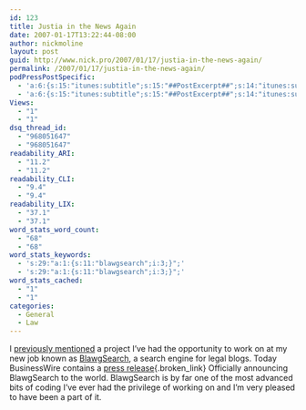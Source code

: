 ```yaml
---
id: 123
title: Justia in the News Again
date: 2007-01-17T13:22:44-08:00
author: nickmoline
layout: post
guid: http://www.nick.pro/2007/01/17/justia-in-the-news-again/
permalink: /2007/01/17/justia-in-the-news-again/
podPressPostSpecific:
  - 'a:6:{s:15:"itunes:subtitle";s:15:"##PostExcerpt##";s:14:"itunes:summary";s:15:"##PostExcerpt##";s:15:"itunes:keywords";s:17:"##WordPressCats##";s:13:"itunes:author";s:10:"##Global##";s:15:"itunes:explicit";s:7:"Default";s:12:"itunes:block";s:7:"Default";}'
  - 'a:6:{s:15:"itunes:subtitle";s:15:"##PostExcerpt##";s:14:"itunes:summary";s:15:"##PostExcerpt##";s:15:"itunes:keywords";s:17:"##WordPressCats##";s:13:"itunes:author";s:10:"##Global##";s:15:"itunes:explicit";s:7:"Default";s:12:"itunes:block";s:7:"Default";}'
Views:
  - "1"
  - "1"
dsq_thread_id:
  - "968051647"
  - "968051647"
readability_ARI:
  - "11.2"
  - "11.2"
readability_CLI:
  - "9.4"
  - "9.4"
readability_LIX:
  - "37.1"
  - "37.1"
word_stats_word_count:
  - "68"
  - "68"
word_stats_keywords:
  - 's:29:"a:1:{s:11:"blawgsearch";i:3;}";'
  - 's:29:"a:1:{s:11:"blawgsearch";i:3;}";'
word_stats_cached:
  - "1"
  - "1"
categories:
  - General
  - Law
---
```

I [previously mentioned](https://www.nick.pro/2006/12/19/california-here-i-come/ "Life Changes") a project I&#8217;ve had the opportunity to work on at my new job known as [BlawgSearch](http://www.blawgsearch.com/ "Justia's BlawgSearch.com"), a search engine for legal blogs. Today BusinessWire contains a [press release](http://home.businesswire.com/portal/site/google/index.jsp?ndmViewId=news_view&newsId=20070117005639&newsLang=en){.broken_link} Officially announcing BlawgSearch to the world. BlawgSearch is by far one of the most advanced bits of coding I&#8217;ve ever had the privilege of working on and I&#8217;m very pleased to have been a part of it.